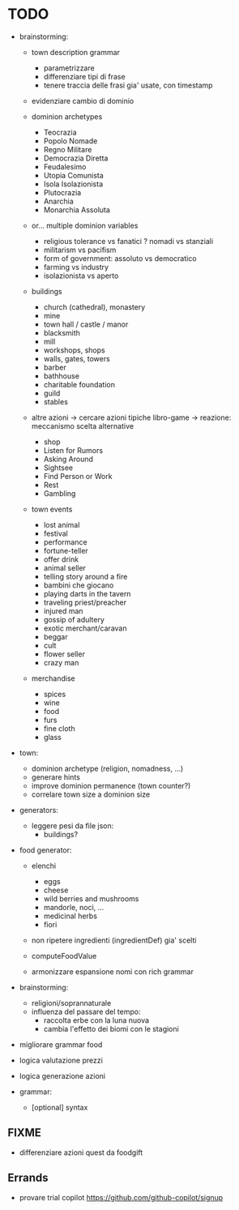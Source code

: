 # TODO

- brainstorming:
	- town description grammar
		- parametrizzare
		- differenziare tipi di frase
		- tenere traccia delle frasi gia' usate, con timestamp
	
	- evidenziare cambio di dominio

	- dominion archetypes
		- Teocrazia
		- Popolo Nomade
		- Regno Militare
		- Democrazia Diretta
		- Feudalesimo
		- Utopia Comunista
		- Isola Isolazionista
		- Plutocrazia
		- Anarchia
		- Monarchia Assoluta

	- or... multiple dominion variables
		- religious tolerance vs fanatici
		? nomadi vs stanziali
		- militarism vs pacifism
		- form of government: assoluto vs democratico
		- farming vs industry
		- isolazionista vs aperto

	- buildings
		- church (cathedral), monastery
		- mine
		- town hall / castle / manor
		- blacksmith
		- mill
		- workshops, shops
		- walls, gates, towers
		- barber
		- bathhouse
		- charitable foundation
		- guild
		- stables

	- altre azioni
		-> cercare azioni tipiche libro-game
		-> reazione: meccanismo scelta alternative
		- shop
		- Listen for Rumors
		- Asking Around
		- Sightsee
		- Find Person or Work
		- Rest
		- Gambling

	- town events
		- lost animal
		- festival
		- performance
		- fortune-teller
		- offer drink
		- animal seller
		- telling story around a fire
		- bambini che giocano
		- playing darts in the tavern
		- traveling priest/preacher
		- injured man
		- gossip of adultery
		- exotic merchant/caravan
		- beggar
		- cult
		- flower seller
		- crazy man

	- merchandise
		- spices
		- wine
		- food
		- furs
		- fine cloth
		- glass




- town:
	- dominion archetype (religion, nomadness, ...)
	- generare hints
	+ improve dominion permanence (town counter?)
	+ correlare town size a dominion size


- generators:
	- leggere pesi da file json:
		- buildings?

- food generator:
	- elenchi
		- eggs
		- cheese
		- wild berries and mushrooms
		- mandorle, noci, ...
		- medicinal herbs
		- fiori

	- non ripetere ingredienti (ingredientDef) gia' scelti
	- computeFoodValue
	- armonizzare espansione nomi con rich grammar


+ brainstorming:
	- religioni/soprannaturale
	- influenza del passare del tempo:
		- raccolta erbe con la luna nuova
		- cambia l'effetto dei biomi con le stagioni

+ migliorare grammar food
+ logica valutazione prezzi
+ logica generazione azioni

+ grammar:
	+ [optional] syntax


## FIXME
- differenziare azioni quest da foodgift


## Errands
- provare trial copilot
https://github.com/github-copilot/signup


